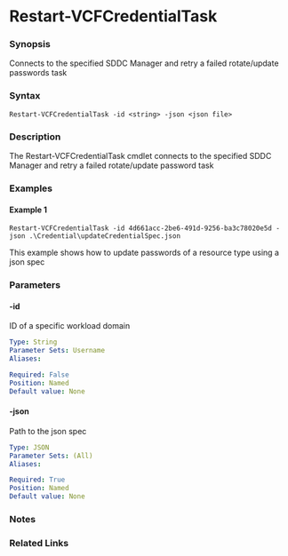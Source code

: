 # Restart-VCFCredentialTask

### Synopsis
Connects to the specified SDDC Manager and retry a failed rotate/update passwords task

### Syntax
```
Restart-VCFCredentialTask -id <string> -json <json file>
```

### Description
The Restart-VCFCredentialTask cmdlet connects to the specified SDDC Manager and retry a failed rotate/update password task

### Examples
#### Example 1
```
Restart-VCFCredentialTask -id 4d661acc-2be6-491d-9256-ba3c78020e5d -json .\Credential\updateCredentialSpec.json
```
This example shows how to update passwords of a resource type using a json spec

### Parameters

#### -id
ID of a specific workload domain

```yaml
Type: String
Parameter Sets: Username
Aliases:

Required: False
Position: Named
Default value: None
```

#### -json
Path to the json spec

```yaml
Type: JSON
Parameter Sets: (All)
Aliases:

Required: True
Position: Named
Default value: None
```

### Notes

### Related Links

